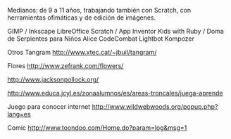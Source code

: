 Medianos: de 9 a 11 años, trabajando también con Scratch, con herramientas ofimáticas y de edición de imágenes.

GIMP / Inkscape
LibreOffice
Scratch / App Inventor
Kids with Ruby / Doma de Serpientes para Niños
Alice
CodeCombat
Lightbot
Kompozer


Otros
Tangram
http://www.xtec.cat/~jbuil/tangram/

Flores
http://www.zefrank.com/flowers/

http://www.jacksonpollock.org/

http://www.educa.jcyl.es/zonaalumnos/es/areas-troncales/juega-aprende

Juego para conocer internet
http://www.wildwebwoods.org/popup.php?lang=es

Comic
http://www.toondoo.com/Home.do?param=log&msg=1
